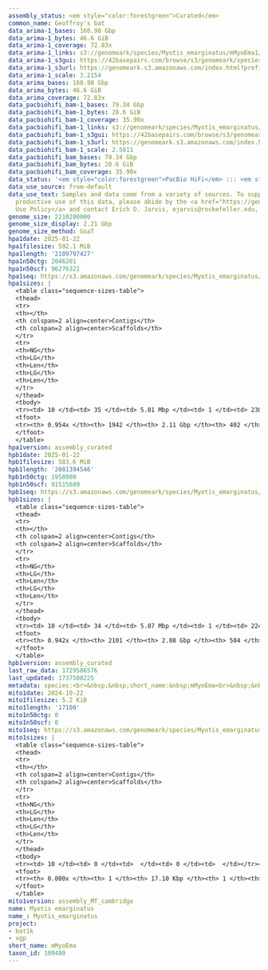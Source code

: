 ```yaml
---
assembly_status: <em style="color:forestgreen">Curated</em>
common_name: Geoffroy's bat
data_arima-1_bases: 160.98 Gbp
data_arima-1_bytes: 46.6 GiB
data_arima-1_coverage: 72.83x
data_arima-1_links: s3://genomeark/species/Myotis_emarginatus/mMyoEma1/genomic_data/arima/<br>
data_arima-1_s3gui: https://42basepairs.com/browse/s3/genomeark/species/Myotis_emarginatus/mMyoEma1/genomic_data/arima/
data_arima-1_s3url: https://genomeark.s3.amazonaws.com/index.html?prefix=species/Myotis_emarginatus/mMyoEma1/genomic_data/arima/
data_arima-1_scale: 3.2154
data_arima_bases: 160.98 Gbp
data_arima_bytes: 46.6 GiB
data_arima_coverage: 72.83x
data_pacbiohifi_bam-1_bases: 79.34 Gbp
data_pacbiohifi_bam-1_bytes: 28.6 GiB
data_pacbiohifi_bam-1_coverage: 35.90x
data_pacbiohifi_bam-1_links: s3://genomeark/species/Myotis_emarginatus/mMyoEma1/genomic_data/pacbio_hifi/<br>
data_pacbiohifi_bam-1_s3gui: https://42basepairs.com/browse/s3/genomeark/species/Myotis_emarginatus/mMyoEma1/genomic_data/pacbio_hifi/
data_pacbiohifi_bam-1_s3url: https://genomeark.s3.amazonaws.com/index.html?prefix=species/Myotis_emarginatus/mMyoEma1/genomic_data/pacbio_hifi/
data_pacbiohifi_bam-1_scale: 2.5811
data_pacbiohifi_bam_bases: 79.34 Gbp
data_pacbiohifi_bam_bytes: 28.6 GiB
data_pacbiohifi_bam_coverage: 35.90x
data_status: '<em style="color:forestgreen">PacBio HiFi</em> ::: <em style="color:forestgreen">Arima</em>'
data_use_source: from-default
data_use_text: Samples and data come from a variety of sources. To support fair and
  productive use of this data, please abide by the <a href="https://genome10k.soe.ucsc.edu/data-use-policies/">Data
  Use Policy</a> and contact Erich D. Jarvis, ejarvis@rockefeller.edu, with any questions.
genome_size: 2210280000
genome_size_display: 2.21 Gbp
genome_size_method: GoaT
hpa1date: 2025-01-22
hpa1filesize: 592.1 MiB
hpa1length: '2109797427'
hpa1n50ctg: 2046201
hpa1n50scf: 96276321
hpa1seq: https://s3.amazonaws.com/genomeark/species/Myotis_emarginatus/mMyoEma1/assembly_curated/mMyoEma1.hap1.cur.20250122.fasta.gz
hpa1sizes: |
  <table class="sequence-sizes-table">
  <thead>
  <tr>
  <th></th>
  <th colspan=2 align=center>Contigs</th>
  <th colspan=2 align=center>Scaffolds</th>
  </tr>
  <tr>
  <th>NG</th>
  <th>LG</th>
  <th>Len</th>
  <th>LG</th>
  <th>Len</th>
  </tr>
  </thead>
  <tbody>
  <tr><td> 10 </td><td> 35 </td><td> 5.01 Mbp </td><td> 1 </td><td> 230.00 Mbp </td></tr><tr><td> 20 </td><td> 86 </td><td> 3.90 Mbp </td><td> 2 </td><td> 217.72 Mbp </td></tr><tr><td> 30 </td><td> 149 </td><td> 3.10 Mbp </td><td> 3 </td><td> 216.59 Mbp </td></tr><tr><td> 40 </td><td> 228 </td><td> 2.51 Mbp </td><td> 5 </td><td> 111.39 Mbp </td></tr><tr style="background-color:#cccccc;"><td> 50 </td><td> 325 </td><td style="background-color:#88ff88;"> 2.05 Mbp </td><td> 7 </td><td style="background-color:#88ff88;"> 96.28 Mbp </td></tr><tr><td> 60 </td><td> 448 </td><td> 1.61 Mbp </td><td> 10 </td><td> 81.91 Mbp </td></tr><tr><td> 70 </td><td> 604 </td><td> 1.25 Mbp </td><td> 13 </td><td> 70.00 Mbp </td></tr><tr><td> 80 </td><td> 820 </td><td> 0.83 Mbp </td><td> 16 </td><td> 58.49 Mbp </td></tr><tr><td> 90 </td><td> 1186 </td><td> 400.16 Kbp </td><td> 22 </td><td> 17.10 Mbp </td></tr><tr><td> 100 </td><td> 0 </td><td>  </td><td> 0 </td><td>  </td></tr></tbody>
  <tfoot>
  <tr><th> 0.954x </th><th> 1942 </th><th> 2.11 Gbp </th><th> 402 </th><th> 2.11 Gbp </th></tr>
  </tfoot>
  </table>
hpa1version: assembly_curated
hpb1date: 2025-01-22
hpb1filesize: 583.6 MiB
hpb1length: '2081394546'
hpb1n50ctg: 1958000
hpb1n50scf: 91515689
hpb1seq: https://s3.amazonaws.com/genomeark/species/Myotis_emarginatus/mMyoEma1/assembly_curated/mMyoEma1.hap2.cur.20250122.fasta.gz
hpb1sizes: |
  <table class="sequence-sizes-table">
  <thead>
  <tr>
  <th></th>
  <th colspan=2 align=center>Contigs</th>
  <th colspan=2 align=center>Scaffolds</th>
  </tr>
  <tr>
  <th>NG</th>
  <th>LG</th>
  <th>Len</th>
  <th>LG</th>
  <th>Len</th>
  </tr>
  </thead>
  <tbody>
  <tr><td> 10 </td><td> 34 </td><td> 5.07 Mbp </td><td> 1 </td><td> 224.07 Mbp </td></tr><tr><td> 20 </td><td> 86 </td><td> 3.73 Mbp </td><td> 3 </td><td> 208.76 Mbp </td></tr><tr><td> 30 </td><td> 152 </td><td> 3.07 Mbp </td><td> 4 </td><td> 126.67 Mbp </td></tr><tr><td> 40 </td><td> 233 </td><td> 2.44 Mbp </td><td> 6 </td><td> 108.92 Mbp </td></tr><tr style="background-color:#cccccc;"><td> 50 </td><td> 334 </td><td style="background-color:#88ff88;"> 1.96 Mbp </td><td> 8 </td><td style="background-color:#88ff88;"> 91.52 Mbp </td></tr><tr><td> 60 </td><td> 462 </td><td> 1.53 Mbp </td><td> 10 </td><td> 81.05 Mbp </td></tr><tr><td> 70 </td><td> 628 </td><td> 1.16 Mbp </td><td> 13 </td><td> 68.55 Mbp </td></tr><tr><td> 80 </td><td> 867 </td><td> 0.75 Mbp </td><td> 17 </td><td> 52.20 Mbp </td></tr><tr><td> 90 </td><td> 1308 </td><td> 298.43 Kbp </td><td> 38 </td><td> 2.17 Mbp </td></tr><tr><td> 100 </td><td> 0 </td><td>  </td><td> 0 </td><td>  </td></tr></tbody>
  <tfoot>
  <tr><th> 0.942x </th><th> 2101 </th><th> 2.08 Gbp </th><th> 504 </th><th> 2.08 Gbp </th></tr>
  </tfoot>
  </table>
hpb1version: assembly_curated
last_raw_data: 1729586576
last_updated: 1737508225
metadata: species:<br>&nbsp;&nbsp;short_name:&nbsp;mMyoEma<br>&nbsp;&nbsp;name:&nbsp;Myotis&nbsp;emarginatus<br>&nbsp;&nbsp;taxon_id:&nbsp;109480<br>&nbsp;&nbsp;common_name:&nbsp;Geoffroy's&nbsp;bat<br>&nbsp;&nbsp;order:<br>&nbsp;&nbsp;&nbsp;&nbsp;name:&nbsp;Chiroptera<br>&nbsp;&nbsp;family:<br>&nbsp;&nbsp;&nbsp;&nbsp;name:&nbsp;Vespertilionidae<br>&nbsp;&nbsp;individuals:<br>&nbsp;&nbsp;&nbsp;&nbsp;-&nbsp;short_name:&nbsp;mMyoEma1<br>&nbsp;&nbsp;&nbsp;&nbsp;&nbsp;&nbsp;biosample_id:&nbsp;SAMEA115534660<br>&nbsp;&nbsp;&nbsp;&nbsp;&nbsp;&nbsp;sex:&nbsp;female<br>&nbsp;&nbsp;genome_size:&nbsp;2210280000<br>&nbsp;&nbsp;genome_size_method:&nbsp;GoaT<br>&nbsp;&nbsp;project:&nbsp;[&nbsp;bat1k,&nbsp;vgp&nbsp;]<br>
mito1date: 2024-10-22
mito1filesize: 5.2 KiB
mito1length: '17100'
mito1n50ctg: 0
mito1n50scf: 0
mito1seq: https://s3.amazonaws.com/genomeark/species/Myotis_emarginatus/mMyoEma1/assembly_MT_cambridge/mMyoEma1.MT.20241022.fasta.gz
mito1sizes: |
  <table class="sequence-sizes-table">
  <thead>
  <tr>
  <th></th>
  <th colspan=2 align=center>Contigs</th>
  <th colspan=2 align=center>Scaffolds</th>
  </tr>
  <tr>
  <th>NG</th>
  <th>LG</th>
  <th>Len</th>
  <th>LG</th>
  <th>Len</th>
  </tr>
  </thead>
  <tbody>
  <tr><td> 10 </td><td> 0 </td><td>  </td><td> 0 </td><td>  </td></tr><tr><td> 20 </td><td> 0 </td><td>  </td><td> 0 </td><td>  </td></tr><tr><td> 30 </td><td> 0 </td><td>  </td><td> 0 </td><td>  </td></tr><tr><td> 40 </td><td> 0 </td><td>  </td><td> 0 </td><td>  </td></tr><tr style="background-color:#cccccc;"><td> 50 </td><td> 0 </td><td style="background-color:#ff8888;">  </td><td> 0 </td><td style="background-color:#ff8888;">  </td></tr><tr><td> 60 </td><td> 0 </td><td>  </td><td> 0 </td><td>  </td></tr><tr><td> 70 </td><td> 0 </td><td>  </td><td> 0 </td><td>  </td></tr><tr><td> 80 </td><td> 0 </td><td>  </td><td> 0 </td><td>  </td></tr><tr><td> 90 </td><td> 0 </td><td>  </td><td> 0 </td><td>  </td></tr><tr><td> 100 </td><td> 0 </td><td>  </td><td> 0 </td><td>  </td></tr></tbody>
  <tfoot>
  <tr><th> 0.000x </th><th> 1 </th><th> 17.10 Kbp </th><th> 1 </th><th> 17.10 Kbp </th></tr>
  </tfoot>
  </table>
mito1version: assembly_MT_cambridge
name: Myotis emarginatus
name_: Myotis_emarginatus
project:
- bat1k
- vgp
short_name: mMyoEma
taxon_id: 109480
---
```

